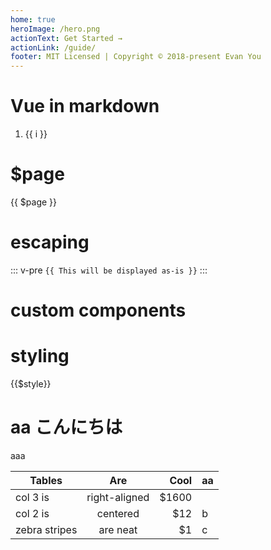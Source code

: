 ```yaml
---
home: true
heroImage: /hero.png
actionText: Get Started →
actionLink: /guide/
footer: MIT Licensed | Copyright © 2018-present Evan You
---
```


# Vue in markdown

<ol>
<li v-for="i in 3">{{ i }} </li>
</ol>

# $page

{{ $page }}

# escaping

::: v-pre
`{{ This will be displayed as-is }}`
:::

# custom components

<demo-1 :num="15" />

# styling

<div :class="$style.example">
{{$style}}
</div>

# aa こんにちは

aaa

| Tables        |      Are      |  Cool | aa  |
| ------------- | :-----------: | ----: | --- |
| col 3 is      | right-aligned | $1600 |     |
| col 2 is      |   centered    |   $12 | b   |
| zebra stripes |   are neat    |    $1 | c   |

<style module>
.example {
  color: #41b883;
}
</style>

<script>
export default {
  mounted () {
    document.querySelector(`.${this.$style.example}`)
      .textContent = 'This is rendered by inline script and styled by inline CSS'
  }
}
</script>
